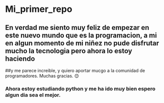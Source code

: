 # Mi_primer_repo
## En verdad me siento muy feliz de empezar en este nuevo mundo que es la programacion, a mi en algun momento de mi niñez no pude disfrutar mucho la tecnologia pero ahora lo estoy haciendo
##y me parece increible, y quiero aportar mucgo a la comunidad de programadores. Muchas gracias. 😊

### Ahora estoy estudiando python y me ha ido muy bien espero algun dia sea el mejor.
